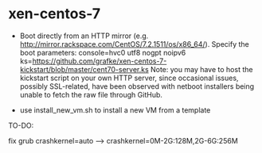 # xen-centos-7

* Boot directly from an HTTP mirror (e.g. http://mirror.rackspace.com/CentOS/7.2.1511/os/x86_64/). Specify the boot parameters:
console=hvc0 utf8 nogpt noipv6 ks=https://github.com/grafke/xen-centos-7-kickstart/blob/master/cent70-server.ks
Note: you may have to host the kickstart script on your own HTTP server, since occasional issues, possibly SSL-related, have been observed with netboot installers being unable to fetch the raw file through GitHub.

* use install_new_vm.sh to install a new VM from a template

TO-DO:

fix grub 
crashkernel=auto --> crashkernel=0M-2G:128M,2G-6G:256M

